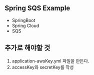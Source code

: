 ## Spring SQS Example
+ SpringBoot
+ Spring Cloud
+ SQS

## 추가로 해야할 것
1. application-awsKey.yml 파일을 만든다.
2. accessKey와 secretKey를 작성
